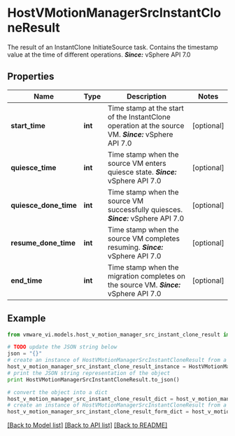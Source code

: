 # HostVMotionManagerSrcInstantCloneResult

The result of an InstantClone InitiateSource task.  Contains the timestamp value at the time of different operations.  ***Since:*** vSphere API 7.0 

## Properties
Name | Type | Description | Notes
------------ | ------------- | ------------- | -------------
**start_time** | **int** | Time stamp at the start of the InstantClone operation at the source VM.  ***Since:*** vSphere API 7.0  | [optional] 
**quiesce_time** | **int** | Time stamp when the source VM enters quiesce state.  ***Since:*** vSphere API 7.0  | [optional] 
**quiesce_done_time** | **int** | Time stamp when the source VM successfully quiesces.  ***Since:*** vSphere API 7.0  | [optional] 
**resume_done_time** | **int** | Time stamp when the source VM completes resuming.  ***Since:*** vSphere API 7.0  | [optional] 
**end_time** | **int** | Time stamp when the migration completes on the source VM.  ***Since:*** vSphere API 7.0  | [optional] 

## Example

```python
from vmware_vi.models.host_v_motion_manager_src_instant_clone_result import HostVMotionManagerSrcInstantCloneResult

# TODO update the JSON string below
json = "{}"
# create an instance of HostVMotionManagerSrcInstantCloneResult from a JSON string
host_v_motion_manager_src_instant_clone_result_instance = HostVMotionManagerSrcInstantCloneResult.from_json(json)
# print the JSON string representation of the object
print HostVMotionManagerSrcInstantCloneResult.to_json()

# convert the object into a dict
host_v_motion_manager_src_instant_clone_result_dict = host_v_motion_manager_src_instant_clone_result_instance.to_dict()
# create an instance of HostVMotionManagerSrcInstantCloneResult from a dict
host_v_motion_manager_src_instant_clone_result_form_dict = host_v_motion_manager_src_instant_clone_result.from_dict(host_v_motion_manager_src_instant_clone_result_dict)
```
[[Back to Model list]](../README.md#documentation-for-models) [[Back to API list]](../README.md#documentation-for-api-endpoints) [[Back to README]](../README.md)



